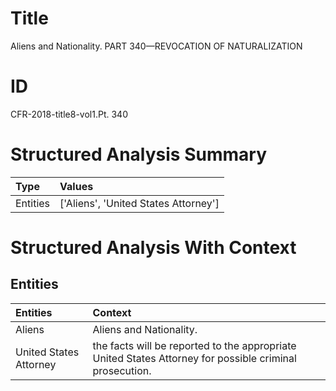 # Title

 Aliens and Nationality. PART 340—REVOCATION OF NATURALIZATION


# ID

 CFR-2018-title8-vol1.Pt. 340


# Structured Analysis Summary

| Type     | Values                               |
|:---------|:-------------------------------------|
| Entities | ['Aliens', 'United States Attorney'] |


# Structured Analysis With Context

 


## Entities

| Entities               | Context                                                                                                  |
|:-----------------------|:---------------------------------------------------------------------------------------------------------|
| Aliens                 | Aliens  and Nationality.                                                                                 |
| United States Attorney | the facts will be reported to the appropriate United States Attorney  for possible criminal prosecution. |


